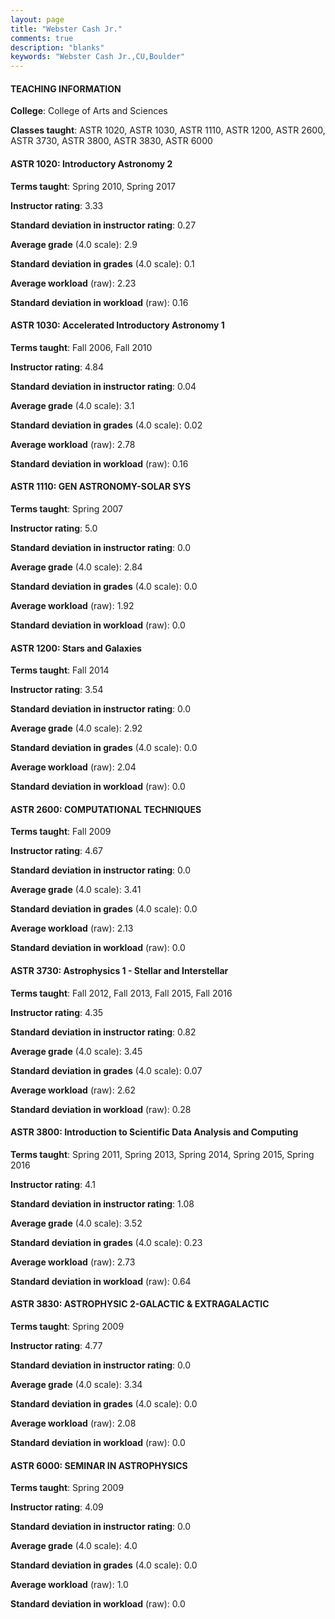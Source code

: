 ```yaml
---
layout: page
title: "Webster Cash Jr." 
comments: true
description: "blanks"
keywords: "Webster Cash Jr.,CU,Boulder"
---
```

<head>
<script src="https://ajax.googleapis.com/ajax/libs/jquery/2.1.3/jquery.min.js"></script>
<script src="https://dl.dropboxusercontent.com/s/pc42nxpaw1ea4o9/highcharts.js?dl=0"></script>
<!-- <script src="../assets/js/highcharts.js"></script> -->
<style type="text/css">@font-face {
	font-family: "Bebas Neue";
	src: url(https://www.filehosting.org/file/details/544349/BebasNeue Regular.otf) format("opentype");
	}
	h1.Bebas { 
		font-family: "Bebas Neue", Verdana, Tahoma;
	}
</style>
</head>
	   
#### TEACHING INFORMATION

**College**: College of Arts and Sciences

**Classes taught**: ASTR 1020, ASTR 1030, ASTR 1110, ASTR 1200, ASTR 2600, ASTR 3730, ASTR 3800, ASTR 3830, ASTR 6000

#### ASTR 1020: Introductory Astronomy 2

**Terms taught**: Spring 2010, Spring 2017

**Instructor rating**: 3.33

**Standard deviation in instructor rating**: 0.27

**Average grade** (4.0 scale): 2.9

**Standard deviation in grades** (4.0 scale): 0.1

**Average workload** (raw): 2.23

**Standard deviation in workload** (raw): 0.16

#### ASTR 1030: Accelerated Introductory Astronomy 1

**Terms taught**: Fall 2006, Fall 2010

**Instructor rating**: 4.84

**Standard deviation in instructor rating**: 0.04

**Average grade** (4.0 scale): 3.1

**Standard deviation in grades** (4.0 scale): 0.02

**Average workload** (raw): 2.78

**Standard deviation in workload** (raw): 0.16

#### ASTR 1110: GEN ASTRONOMY-SOLAR SYS

**Terms taught**: Spring 2007

**Instructor rating**: 5.0

**Standard deviation in instructor rating**: 0.0

**Average grade** (4.0 scale): 2.84

**Standard deviation in grades** (4.0 scale): 0.0

**Average workload** (raw): 1.92

**Standard deviation in workload** (raw): 0.0

#### ASTR 1200: Stars and Galaxies

**Terms taught**: Fall 2014

**Instructor rating**: 3.54

**Standard deviation in instructor rating**: 0.0

**Average grade** (4.0 scale): 2.92

**Standard deviation in grades** (4.0 scale): 0.0

**Average workload** (raw): 2.04

**Standard deviation in workload** (raw): 0.0

#### ASTR 2600: COMPUTATIONAL TECHNIQUES

**Terms taught**: Fall 2009

**Instructor rating**: 4.67

**Standard deviation in instructor rating**: 0.0

**Average grade** (4.0 scale): 3.41

**Standard deviation in grades** (4.0 scale): 0.0

**Average workload** (raw): 2.13

**Standard deviation in workload** (raw): 0.0

#### ASTR 3730: Astrophysics 1 - Stellar and Interstellar

**Terms taught**: Fall 2012, Fall 2013, Fall 2015, Fall 2016

**Instructor rating**: 4.35

**Standard deviation in instructor rating**: 0.82

**Average grade** (4.0 scale): 3.45

**Standard deviation in grades** (4.0 scale): 0.07

**Average workload** (raw): 2.62

**Standard deviation in workload** (raw): 0.28

#### ASTR 3800: Introduction to Scientific Data Analysis and Computing

**Terms taught**: Spring 2011, Spring 2013, Spring 2014, Spring 2015, Spring 2016

**Instructor rating**: 4.1

**Standard deviation in instructor rating**: 1.08

**Average grade** (4.0 scale): 3.52

**Standard deviation in grades** (4.0 scale): 0.23

**Average workload** (raw): 2.73

**Standard deviation in workload** (raw): 0.64

#### ASTR 3830: ASTROPHYSIC 2-GALACTIC & EXTRAGALACTIC

**Terms taught**: Spring 2009

**Instructor rating**: 4.77

**Standard deviation in instructor rating**: 0.0

**Average grade** (4.0 scale): 3.34

**Standard deviation in grades** (4.0 scale): 0.0

**Average workload** (raw): 2.08

**Standard deviation in workload** (raw): 0.0

#### ASTR 6000: SEMINAR IN ASTROPHYSICS

**Terms taught**: Spring 2009

**Instructor rating**: 4.09

**Standard deviation in instructor rating**: 0.0

**Average grade** (4.0 scale): 4.0

**Standard deviation in grades** (4.0 scale): 0.0

**Average workload** (raw): 1.0

**Standard deviation in workload** (raw): 0.0

